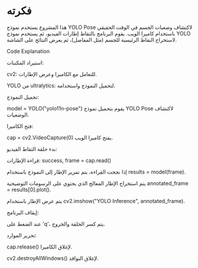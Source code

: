 # فكرته
هذا المشروع يستخدم نموذج YOLO Pose لاكتشاف وضعيات الجسم في الوقت الحقيقي باستخدام كاميرا الويب. يقوم البرنامج بالتقاط إطارات الفيديو، ثم يستخدم نموذج YOLO لاستخراج النقاط الرئيسية للجسم (مثل المفاصل)، ثم يعرض النتائج على الشاشة.

Code Explanation 

استيراد المكتبات:

cv2: للتعامل مع الكاميرا وعرض الإطارات.

YOLO من ultralytics: لتحميل النموذج واستخدامه.

تحميل النموذج:

model = YOLO("yolo11n-pose") يقوم بتحميل نموذج YOLO Pose لاكتشاف الوضعيات.

فتح الكاميرا:

cap = cv2.VideoCapture(0) يفتح كاميرا الويب.

بدء حلقة التقاط الفيديو:

قراءة الإطارات: success, frame = cap.read()

إذا نجحت القراءة، يتم تمرير الإطار إلى النموذج باستخدام results = model(frame).

يتم استخراج الإطار المعالج الذي يحتوي على الرسومات التوضيحية annotated_frame = results[0].plot().

يتم عرض الإطار باستخدام cv2.imshow("YOLO Inference", annotated_frame).

إيقاف البرنامج:

عند الضغط على 'q'، يتم كسر الحلقة والخروج.

تحرير الموارد:

cap.release() لإغلاق الكاميرا.

cv2.destroyAllWindows() لإغلاق النوافذ.
